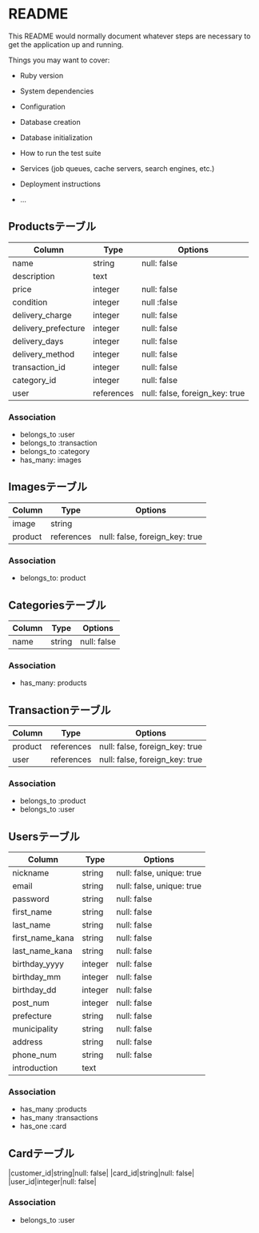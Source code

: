 # README

This README would normally document whatever steps are necessary to get the
application up and running.

Things you may want to cover:

* Ruby version

* System dependencies

* Configuration

* Database creation

* Database initialization

* How to run the test suite

* Services (job queues, cache servers, search engines, etc.)

* Deployment instructions

* ...


## Productsテーブル
|Column|Type|Options|
|------|----|-------|
|name|string|null: false|
|description|text||
|price|integer|null: false|
|condition|integer|null :false|
|delivery_charge|integer|null: false|
|delivery_prefecture|integer|null: false|
|delivery_days|integer|null: false|
|delivery_method|integer|null: false|
|transaction_id|integer|null: false|
|category_id|integer|null: false|
|user|references|null: false, foreign_key: true|
### Association
- belongs_to :user
- belongs_to :transaction
- belongs_to :category
- has_many: images

## Imagesテーブル
|Column|Type|Options|
|------|----|-------|
|image|string||
|product|references|null: false, foreign_key: true|
### Association
- belongs_to: product

## Categoriesテーブル
|Column|Type|Options|
|------|----|-------|
|name|string|null: false|
### Association
- has_many: products

## Transactionテーブル
|Column|Type|Options|
|------|----|-------|
|product|references|null: false, foreign_key: true|
|user|references|null: false, foreign_key: true|
### Association
- belongs_to :product
- belongs_to :user

## Usersテーブル
|Column|Type|Options|
|------|----|-------|
|nickname|string|null: false, unique: true|
|email|string|null: false, unique: true|
|password|string|null: false|
|first_name|string|null: false|
|last_name|string|null: false|
|first_name_kana|string|null: false|
|last_name_kana|string|null: false|
|birthday_yyyy|integer|null: false|
|birthday_mm|integer|null: false|
|birthday_dd|integer|null: false|
|post_num|integer|null: false|
|prefecture|string|null: false|
|municipality|string|null: false|
|address|string|null: false|
|phone_num|string|null: false|
|introduction|text||
### Association
- has_many :products
- has_many :transactions
- has_one :card

## Cardテーブル
|customer_id|string|null: false|
|card_id|string|null: false|
|user_id|integer|null: false|
### Association
- belongs_to :user